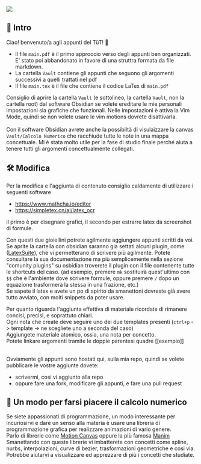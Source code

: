 ![](https://github.com/Omixxx/calcolo-numerico/blob/master/appunti.gif) 

## 🐸 Intro 
Ciao! benvenuto/a agli appunti del TüT! 🥳

- Il file `main.pdf` è il primo approccio verso degli appunti ben organizzati. E' stato poi abbandonato in favore di una struttra formata da file markdown.<br>
- La cartella `Vault` contiene gli appunti che seguono gli argomenti successivi a quelli trattati nel pdf <br>
- Il file `main.tex` è il file che contiene il codice LaTex di `main.pdf` <br>

Consiglio di aprire la cartella `Vault` (e sottolineo, la cartella `Vault`, non la cartella root) dal software Obsidian se volete ereditare le mie personali impostazioni sia 
grafiche che funzionali. Nelle impostazioni è attiva la Vim Mode, quindi se non volete usare le vim motions dovrete disattivarla.  <br><br>
Con il software Obsidian avrete anche la possibiltà di visulaizzare la canvas `Vault/Calcolo Numerico` che racchiude tutte le note in una mappa concettuale. Mi è stata molto utlie
per la fase di studio finale perché aiuta a tenere tutti gli argomenti concettualmente collegati.


## 🛠️ Modifica

Per la modifica e l'aggiunta di contenuto consiglio caldamente di utilizzare i seguenti software

- https://www.mathcha.io/editor 
- https://simpletex.cn/ai/latex_ocr 

il primo è per disegnare grafici, il secondo per estrarre latex da screenshot di formule. 

Con questi due gioiellini potrete agilmente aggiungere appunti scritti da voi.<br>
Se aprite la cartella con obsidian saranno gia settati alcuni plugin, come ([LatexSuite](https://github.com/artisticat1/obsidian-latex-suite)), che vi 
permetterano di scrivere più agilmente. Potete consultare la sua documentazione ma più semplicemente nella sezione "comunity plugins" su osbidian troverete il plugin con il file contenente tutte le shortcuts del caso.
(ad esempio, premere `mk` sostituirà quest'ultimo con `$$` che è l'ambiente dove scrivere formule, oppure 
premere `/` dopo un equazione trasformerà la stessa in una frazione, etc.)  <br>
Se sapete il latex e avete un po di spirito da smanettoni dovreste già avere tutto avviato, con molti snippets da poter usare. <br>

Per quanto riguarda l'aggiunta effettiva di materiale ricordate di rimanere concisi, precisi, e soprattuto chiari. <br>
Ogni nota che create deve seguire uno dei due templates presenti (`ctrl+p` -> template -> ne scegliete uno a seconda del caso)<br>
Aggiungete materiale atomico, ossia, una nota per concetto.<br>
Potete linkare argomenti tramite le doppie parentesi quadre [[esempio]]<br><br>

Ovviamente gli appunti sono hostati qui, sulla mia repo, quindi se volete pubblicare le vostre aggiunte 
dovete: 
- scrivermi, cosi vi aggiunto alla repo
- oppure fare una fork, modificare gli appunti, e fare una pull request 


## 🎢 Un modo per farsi piacere il calcolo numerico
Se siete appassionati di programmazione, un modo interessante per incuriosirvi e dare un senso alla materia è usare una libreria di programmazione grafica 
per realizzare animazioni di vario genere.<br> 
Parlo di librerie come [Motion Canvas](https://motioncanvas.io/) oppure la più famosa [Manim](https://docs.manim.community/en/stable/) <br>
Smanettando con queste librerie vi imbatterete con concetti come spline, nurbs, interpolazioni, curve di bezier, trasformazioni geometriche e cosi via.
Potrebbe aiutarvi a visualizzare ed apprezzare di più i concetti che studiate.


